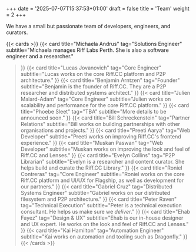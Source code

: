 +++
date = '2025-07-07T15:37:53+01:00'
draft = false
title = 'Team'
weight = 2
+++

We have a small but passionate team of developers, engineers, and curators.

{{< cards >}}
  {{< card title="Michaela Andrus"
  tag="Solutions Engineer"
  subtitle="Michaela manages Riff Labs Perth. She is also a software engineer and a researcher."
  >}}
  {{< card title="Lucas Jovanovich"
  tag="Core Engineer"
  subtitle="Lucas works on the core Riff.CC platform and P2P architecture."
  >}}
  {{< card title="Benjamin Arntzen"
  tag="Founder"
  subtitle="Benjamin is the founder of Riff.CC. They are a P2P researcher and distributed systems architect."
  >}}
  {{< card title="Julien Malard-Adam"
  tag="Core Engineer"
  subtitle="Julien works on scalability and performance for the core Riff.CC platform."
  >}}
  {{< card title="Phoebe Sleet"
  tag="TBA"
  subtitle="More details to be announced soon."
  >}}
  {{< card title="Bill Schreckenstein"
  tag="Partner Relations"
  subtitle="Bill works on building partnerships with other organisations and projects."
  >}}
  {{< card title="Preeti Aarya"
  tag="Web Developer"
  subtitle="Preeti works on improving Riff.CC's frontend experience."
  >}}
  {{< card title="Muskan Paswan"
  tag="Web Developer"
  subtitle="Muskan works on improving the look and feel of Riff.CC and Lenses."
  >}}
  {{< card title="Evelyn Collins"
  tag="P2P Librarian"
  subtitle="Evelyn is a researcher and content curator. She helps build and curate the Riff.CC Library."
  >}}
  {{< card title="Roniel Contreras"
  tag="Core Engineer"
  subtitle="Roniel works on the core Riff.CC platform and UI/UX for Flagship, as well as development for our partners."
  >}}
  {{< card title="Gabriel Cruz"
  tag="Distributed Systems Engineer"
  subtitle="Gabriel works on our distributed filesystem and P2P architecture."
  >}}
  {{< card title="Peter Raven"
  tag="Technical Execution"
  subtitle="Peter is a technical execution consultant. He helps us make sure we *deliver*."
  >}}
  {{< card title="Ehab Fayez"
  tag="Design & UX"
  subtitle="Ehab is our in-house designer and UX expert. He works on the look and feel of Riff.CC and Lenses."
  >}}
  {{< card title="Kai Hamilton"
  tag="Automation Engineer"
  subtitle="Kai works on automation and tooling such as Dragonfly."
  >}}
{{< /cards >}}